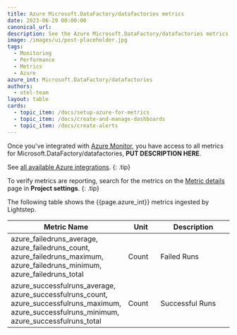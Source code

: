 ```yaml
---
title: Azure Microsoft.DataFactory/datafactories metrics
date: 2023-06-29 00:00:00
canonical_url:
description: See the Azure Microsoft.DataFactory/datafactories metrics ingested by Lightstep Observability
image: /images/ui/post-placeholder.jpg
tags:
  - Monitoring
  - Performance
  - Metrics
  - Azure
azure_int: Microsoft.DataFactory/datafactories
authors:
  - otel-team
layout: table
cards:
  - topic_item: /docs/setup-azure-for-metrics
  - topic_item: /docs/create-and-manage-dashboards
  - topic_item: /docs/create-alerts
---
```

Once you've integrated with [Azure Monitor](/docs/setup-azure-for-metrics), you have access to all metrics for Microsoft.DataFactory/datafactories, **PUT DESCRIPTION HERE**. 

See [all available Azure integrations](/docs/azure-metrics).
{: .tip}

To verify metrics are reporting, search for the metrics on the [Metric details](/docs/manage-metric-details) page in **Project settings**.
{: .tip}

The following table shows the {{page.azure_int}} metrics ingested by Lightstep.
<table class="table-aws">
<colgroup><col span="1" style="width: 35%;" /><col span="1" style="width: 15%;" /><col span="1" style="width: 35%;" /></colgroup>
  <thead>
    <th>Metric Name</th>
    <th>Unit</th>
    <th>Description</th>
  </thead>
  <tr>
    <td>azure_failedruns_average, azure_failedruns_count, azure_failedruns_maximum, azure_failedruns_minimum, azure_failedruns_total</td>
    <td>Count</td>
    <td>Failed Runs</td>
  </tr>
  <tr>
    <td>azure_successfulruns_average, azure_successfulruns_count, azure_successfulruns_maximum, azure_successfulruns_minimum, azure_successfulruns_total</td>
    <td>Count</td>
    <td>Successful Runs</td>
  </tr>
</table>
